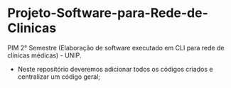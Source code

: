 # Projeto-Software-para-Rede-de-Clinicas
PIM 2° Semestre (Elaboração de software executado em CLI para rede de clínicas médicas) - UNIP.
- Neste repositório deveremos adicionar todos os códigos criados e centralizar um código geral;
